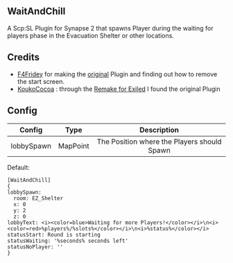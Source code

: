 ## WaitAndChill
A Scp:SL Plugin for Synapse 2 that spawns Player during the waiting for players phase in the Evacuation Shelter or other locations.

## Credits
* [F4Fridey](https://github.com/F4Fridey) for making the [original](https://github.com/F4Fridey/WaitingAndChilling) Plugin and finding out how to remove the start screen.
* [KoukoCocoa](https://github.com/KoukoCocoa) : through the [Remake for Exiled](https://github.com/KoukoCocoa/WaitAndChill) I found the original Plugin
## Config
| Config | Type | Description |
| :--: | :--: | :--: |
| lobbySpawn | MapPoint | The Position where the Players should Spawn |

Default:
```
[WaitAndChill]
{
lobbySpawn:
  room: EZ_Shelter
  x: 0
  y: 2
  z: 0
lobbyText: <i><color=blue>Waiting for more Players!</color></i>\n<i><color=red>%players%/%slots%</color></i>\n<i>%status%</color></i>
statusStart: Round is starting
statusWaiting: '%seconds% seconds left'
statusNoPlayer: ''
}
```
